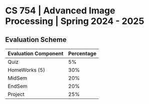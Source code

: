 # CS 754 | Advanced Image Processing | Spring 2024 - 2025

## Evaluation Scheme
| **Evaluation Component** | **Percentage** |
|--------------------------|----------------|
| Quiz                     | 5%             |
| HomeWorks (5)             | 30%            |
| MidSem                   | 20%            |
| EndSem                   | 20%            |
| Project                  | 25%            |

